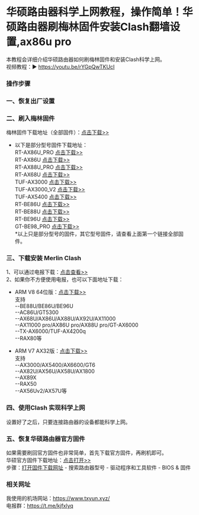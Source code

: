 # 华硕路由器科学上网教程，操作简单！华硕路由器刷梅林固件安装Clash翻墙设置,ax86u pro
本教程会详细介绍华硕路由器如何刷梅林固件和安装Clash科学上网。<br/>
视频教程：▶ https://youtu.be/rYGpQwTKUcI

### 操作步骤<br>

### 一、恢复出厂设置

### 二、刷入梅林固件
梅林固件下载地址（全部固件）：[点击下载>>](https://fw.koolcenter.com/)<br/>
- 以下是部分型号固件下载地址：<br/>
RT-AX86U_PRO [点击下载>>](https://fw.koolcenter.com/KoolCenter_Merlin_New_Gen_388/RT-AX86U_PRO/?C=M&O=D)<br/>
RT-AX86U [点击下载>>](https://fw.koolcenter.com/KoolCenter_Merlin_New_Gen_388/RT-AX86U/?C=M&O=D)<br/>
RT-AX88U_PRO [点击下载>>](https://fw.koolcenter.com/KoolCenter_Merlin_New_Gen_388/RT-AX88U_PRO/?C=M&O=D)<br/>
RT-AX68U [点击下载>>](https://fw.koolcenter.com/KoolCenter_Merlin_New_Gen_388/RT-AX68U/?C=M&O=D)<br/>
TUF-AX3000 [点击下载>>](https://fw.koolcenter.com/KoolCenter_Merlin_New_Gen_388/TUF-AX3000/?C=M&O=D)<br/>
TUF-AX3000_V2 [点击下载>>](https://fw.koolcenter.com/KoolCenter_Merlin_New_Gen_388/TUF-AX3000_V2/?C=M&O=D)<br/>
TUF-AX5400 [点击下载>>](https://fw.koolcenter.com/KoolCenter_Merlin_New_Gen_388/TUF-AX5400/?C=M&O=D)<br/>
RT-BE86U [点击下载>>](https://fw.koolcenter.com/KoolCenter_Merlin_New_Gen_102/RT-BE86U/?C=M&O=D)<br/>
RT-BE88U [点击下载>>](https://fw.koolcenter.com/KoolCenter_Merlin_New_Gen_102/RT-BE88U/)<br/>
RT-BE96U [点击下载>>](https://fw.koolcenter.com/KoolCenter_Merlin_New_Gen_102/RT-BE96U/?C=M&O=D)<br/>
GT-BE98_PRO [点击下载>>](https://fw.koolcenter.com/KoolCenter_Merlin_New_Gen_102/GT-BE98_PRO/)<br/>
*以上只是部分型号的固件，其它型号固件，请查看上面第一个链接全部固件。


### 三、下载安装 Merlin Clash
1、可以通过电报下载：[点击查看>>](https://t.me/s/merlinclashfile)<br/>
2、如果你不方便使用电报，也可以下面地址下载：

- ARM V8 64位版：[点击下载>>](https://github.com/aews/lyq/releases/download/huashuo/MC_ARM64_250124.tar.gz)<br/>
    支持<br/>
    --BE88U/BE86U/BE96U<br/>
    --AC86U/GT5300<br/>
    --AX68U/AX86U/AX88U/AX92U/AX11000<br/>
    --AX11000 pro/AX86U pro/AX88U pro/GT-AX6000<br/>
    --TX-AX6000/TUF-AX4200q<br/>
    --RAX80等

- ARM V7 AX32版：[点击下载>>](https://github.com/aews/lyq/releases/download/huashuo/MC_AX32_250124.tar.gz)<br/>
    支持<br/>
    --AX3000/AX5400/AX6600/GT6<br/>
    --AX82U/AX56U/AX58U/AX1800<br/>
    --AX89X<br/>
    --RAX50<br/>
    --AX56Uv2/AX57U等

### 四、使用Clash 实现科学上网
设置好了之后，只要连接路由器的设备都能科学上网。

### 五、恢复华硕路由器官方固件
如果需要刷回官方固件也非常简单，首先下载官方固件，再刷机即可。<br/>
华硕官方固件下载地址：[点击打开>>](https://www.asus.com.cn/networking-iot-servers/wifi-routers/asus-gaming-routers/rt-ax86u-pro/helpdesk_bios?model2Name=RT-AX86U-Pro)<br/>
步骤：[打开固件下载网址](https://www.asus.com.cn/support/download-center/) - 搜索路由器型号 - 驱动程序和工具软件 - BIOS & 固件

### 相关网址
我使用的机场网站：https://www.txyun.xyz/<br/>
电报群：https://t.me/kjfxlyq



